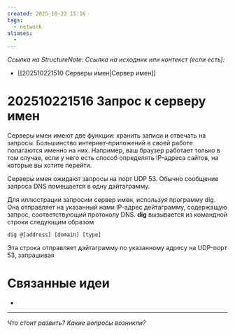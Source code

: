```yaml
---
created: 2025-10-22 15:16
tags:
  - network
aliases:
  -
---
```

*Ссылка на StructureNote:*
*Ссылка на исходник или контекст (если есть):*
- [[202510221510 Серверы имен|Сервер имен]]

# 202510221516 Запрос к серверу имен

Серверы имен имеют две функции: хранить записи и отвечать на запросы. Большинство интернет-приложений в своей работе полагаются именно на них. Например, ваш браузер работает только в том случае, если у него есть способ определять IP-адреса сайтов, на которые вы хотите перейти.

Серверы имен ожидают запросы на порт UDP 53. Обычно сообщение запроса DNS помещается в одну дэйтаграмму. 

Для иллюстрации запросим сервер имен, используя программу dig. Она отправляет на указанный нами IP-адрес дейтаграмму, содержащую запрос, соответствующий протоколу DNS. **dig** вызывается из командной строки следующим образом
```
dig @[address] [domain] [type]
```
Эта строка отправляет дэйтаграмму по указанному адресу на UDP-порт 53, запрашивая 

# Связанные идеи

- 

---

*Что стоит развить? Какие вопросы возникли?*
